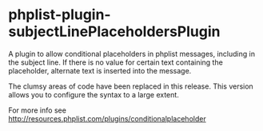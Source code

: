 phplist-plugin-subjectLinePlaceholdersPlugin
===================================

A plugin to allow conditional placeholders in phplist messages, including in the subject line.
If there is no value for certain text containing the placeholder, alternate text is inserted into the message.

The clumsy areas of code have been replaced in this release. This version allows you to configure the syntax to a large extent.

For more info see http://resources.phplist.com/plugins/conditionalplaceholder
